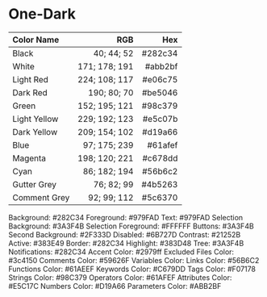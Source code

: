 # One-Dark

|Color Name|RGB|Hex|
| :--- | ---: | ---: |
| Black        | 40; 44; 52    | #282c34 |
| White        | 171; 178; 191 | #abb2bf |
| Light Red    | 224; 108; 117 | #e06c75 |
| Dark Red     | 190; 80; 70   | #be5046 |
| Green        | 152; 195; 121 | #98c379 |
| Light Yellow | 229; 192; 123 | #e5c07b |
| Dark Yellow  | 209; 154; 102 | #d19a66 |
| Blue         | 97; 175; 239  | #61afef |
| Magenta      | 198; 120; 221 | #c678dd |
| Cyan         | 86; 182; 194  | #56b6c2 |
| Gutter Grey  | 76; 82; 99    | #4b5263 |
| Comment Grey | 92; 99; 112   | #5c6370 |

Background: #282C34
Foreground: #979FAD
Text: #979FAD
Selection Background: #3A3F4B
Selection Foreground: #FFFFFF
Buttons: #3A3F4B
Second Background: #2F333D
Disabled: #6B727D
Contrast: #21252B
Active: #383E49
Border: #282C34
Highlight: #383D48
Tree: #3A3F4B
Notifications: #282C34
Accent Color: #2979ff
Excluded Files Color: #3c4150
Comments Color: #59626F
Variables Color:
Links Color: #56B6C2
Functions Color: #61AEEF
Keywords Color: #C679DD
Tags Color: #F07178
Strings Color: #98C379
Operators Color: #61AFEF
Attributes Color: #E5C17C
Numbers Color: #D19A66
Parameters Color: #ABB2BF
